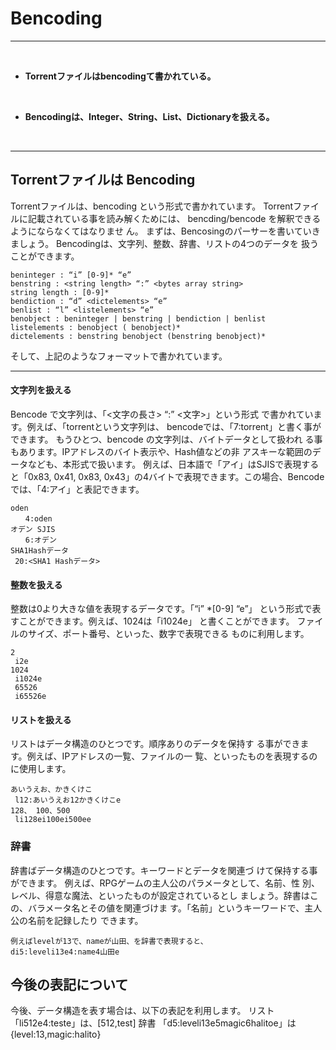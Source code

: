 # Bencoding
<hr>
<br>


* **Torrentファイルはbencodingて書かれている。**

<br>

* **Bencodingは、Integer、String、List、Dictionaryを扱える。**


<br>
<hr>

## Torrentファイルは Bencoding 

Torrentファイルは、bencoding という形式で書かれています。
Torrentファイルに記載されている事を読み解くためには、
bencding/bencode を解釈できるようにならなくてはなりませ
ん。
まずは、Bencosingのパーサーを書いていきましょう。
Bencodingは、文字列、整数、辞書、リストの4つのデータを
扱うことができます。

```
beninteger : “i” [0-9]* “e”
benstring : <string length> “:” <bytes array string>
string length : [0-9]*
bendiction : “d” <dictelements> “e”
benlist : “l” <listelements> “e”
benobject : beninteger | benstring | bendiction | benlist
listelements : benobject ( benobject)*
dictelements : benstring benobject (benstring benobject)*
```
そして、上記のようなフォーマットで書かれています。


<hr style="page-break-before: always;">

#### 文字列を扱える

Bencode で文字列は、「<文字の長さ> “:” <文字>」という形式
で書かれています。例えば、「torrentという文字列は、
bencodeでは、「7:torrent」と書く事ができます。
もうひとつ、bencode の文字列は、バイトデータとして扱われ
る事もあります。IPアドレスのバイト表示や、Hash値などの非
アスキーな範囲のデータなども、本形式で扱います。
例えば、日本語で「アイ」はSJISで表現すると「0x83, 0x41,
0x83, 0x43」の4バイトで表現できます。この場合、Bencode
では、「4:アイ」と表記できます。

```
oden
　　4:oden
オデン SJIS
　　6:オデン
SHA1Hashデータ
 20:<SHA1 Hashデータ>
```

#### 整数を扱える

整数は0より大きな値を表現するデータです。「“i” *[0-9] “e”」
という形式で表すことができます。例えば、1024は「i1024e」
と書くことができます。
ファイルのサイズ、ポート番号、といった、数字で表現できる
ものに利用します。

```
2
 i2e
1024
 i1024e
 65526
 i65526e
```


#### リストを扱える

リストはデータ構造のひとつです。順序ありのデータを保持す
る事ができます。例えば、IPアドレスの一覧、ファイルの一
覧、といったものを表現するのに使用します。

```
あいうえお、かきくけこ
 l12:あいうえお12かきくけこe
128、 100、500
 li128ei100ei500ee
```

### 辞書
辞書ばデータ構造のひとつです。キーワードとデータを関連づ
けて保持する事ができます。
例えば、RPGゲームの主人公のパラメータとして、名前、性
別、レベル、得意な魔法、といったものが設定されているとし
ましょう。辞書はこの、バラメータ名とその値を関連づけま
す。「名前」というキーワードで、主人公の名前を記録したり
できます。

```
例えばlevelが13で、nameが山田、を辞書で表現すると、
di5:leveli13e4:name4山田e
```

##  今後の表記について

今後、データ構造を表す場合は、以下の表記を利用します。
リスト
「li512e4:teste」は、[512,test]
辞書
「d5:leveli13e5magic6halitoe」は {level:13,magic:halito}



